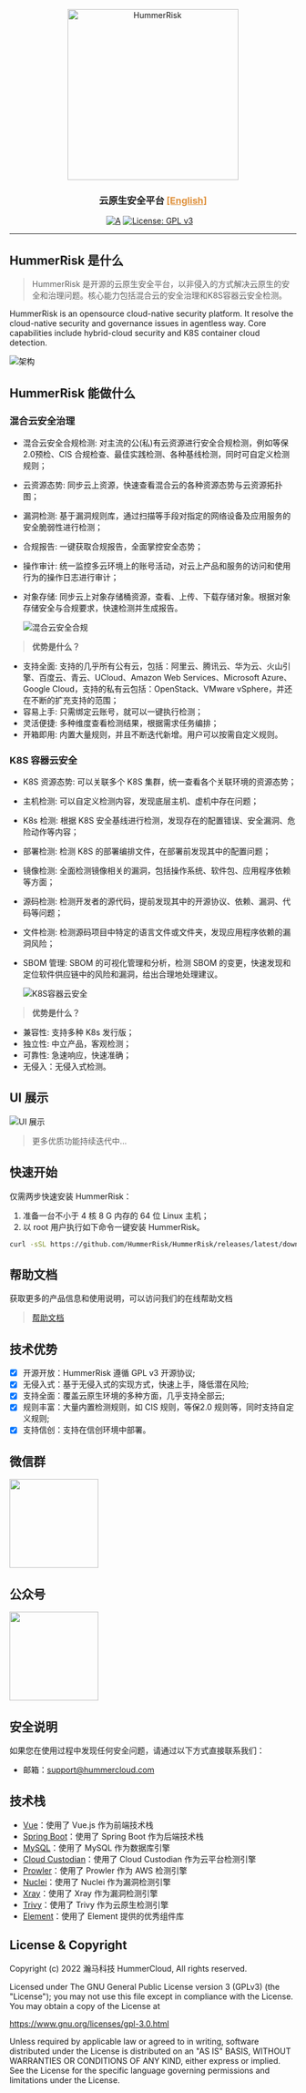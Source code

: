 <p align="center">
    <a href="https://docs.hummerrisk.com">
        <img src="./frontend/src/assets/img/logo/logo-dark.png" alt="HummerRisk" width="300"/>
    </a>
</p>
<h3 align="center">
    云原生安全平台 
    <a href="https://github.com/hummerrisk/hummerrisk/blob/master/README_EN.md" style="color: #df913c;">[English]</a>
</h3>

<p align="center">
    <a href="https://www.codacy.com/gh/hummerrisk/hummerrisk/dashboardutm_source=github.com&amp;utm_medium=referral&amp;utm_content=hummerrisk/hummerrisk&amp;utm_campaign=Badge_Grade"><img src="https://app.codacy.com/project/badge/Grade/3331d2c045ae4d0ba1fd8fdd623186e7" alt="A"/></a>
    <a href="https://www.gnu.org/licenses/old-licenses/gpl-3.0"><img src="https://img.shields.io/github/license/hummerrisk/hummerrisk?color=%231890FF&style=flat-square" alt="License: GPL v3"></a>
    <a href="https://github.com/hummerrisk/hummerrisk/releases/latest"><img src="https://img.shields.io/github/v/release/hummerrisk/hummerrisk" alt=""></a>
    <a href="https://github.com/hummerrisk/hummerrisk"><img src="https://img.shields.io/github/stars/hummerrisk/hummerrisk?color=%231890FF&style=flat-square" alt=""></a>
    <a href="https://github.com/hummerrisk/hummerrisk/releases"><img src="https://img.shields.io/github/downloads/hummerrisk/hummerrisk/total" alt=""></a>
</p>
<hr/>

## HummerRisk 是什么

> HummerRisk 是开源的云原生安全平台，以非侵入的方式解决云原生的安全和治理问题。核心能力包括混合云的安全治理和K8S容器云安全检测。

HummerRisk is an opensource cloud-native security platform. It resolve the  cloud-native security and governance issues in agentless way. Core capabilities include hybrid-cloud security and K8S container cloud detection.


![架构](./frontend/src/assets/img/readme/architecturev.png)

## HummerRisk 能做什么

### **混合云安全治理**

* 混合云安全合规检测: 对主流的公(私)有云资源进行安全合规检测，例如等保2.0预检、CIS 合规检查、最佳实践检测、各种基线检测，同时可自定义检测规则；
* 云资源态势: 同步云上资源，快速查看混合云的各种资源态势与云资源拓扑图；
* 漏洞检测: 基于漏洞规则库，通过扫描等手段对指定的网络设备及应用服务的安全脆弱性进行检测；
* 合规报告: 一键获取合规报告，全面掌控安全态势；
* 操作审计: 统一监控多云环境上的账号活动，对云上产品和服务的访问和使用行为的操作日志进行审计；
* 对象存储: 同步云上对象存储桶资源，查看、上传、下载存储对象。根据对象存储安全与合规要求，快速检测并生成报告。

  ![混合云安全合规](./frontend/src/assets/img/readme/multicloud.png)

>**优势是什么？**

* 支持全面: 支持的几乎所有公有云，包括：阿里云、腾讯云、华为云、火山引擎、百度云、青云、UCloud、Amazon Web Services、Microsoft Azure、Google Cloud，支持的私有云包括：OpenStack、VMware vSphere，并还在不断的扩充支持的范围；
* 容易上手: 只需绑定云账号，就可以一键执行检测；
* 灵活便捷: 多种维度查看检测结果，根据需求任务编排；
* 开箱即用: 内置大量规则，并且不断迭代新增。用户可以按需自定义规则。


### **K8S 容器云安全**

* K8S 资源态势: 可以关联多个 K8S 集群，统一查看各个关联环境的资源态势；
* 主机检测: 可以自定义检测内容，发现底层主机、虚机中存在问题；
* K8s 检测: 根据 K8S 安全基线进行检测，发现存在的配置错误、安全漏洞、危险动作等内容；
* 部署检测: 检测 K8S 的部署编排文件，在部署前发现其中的配置问题；
* 镜像检测: 全面检测镜像相关的漏洞，包括操作系统、软件包、应用程序依赖等方面；
* 源码检测: 检测开发者的源代码，提前发现其中的开源协议、依赖、漏洞、代码等问题；
* 文件检测: 检测源码项目中特定的语言文件或文件夹，发现应用程序依赖的漏洞风险；
* SBOM 管理: SBOM 的可视化管理和分析，检测 SBOM 的变更，快速发现和定位软件供应链中的风险和漏洞，给出合理地处理建议。

  ![K8S容器云安全](./frontend/src/assets/img/readme/k8s.png)


>**优势是什么？**

* 兼容性: 支持多种 K8s 发行版；
* 独立性: 中立产品，客观检测；
* 可靠性: 急速响应，快速准确；
* 无侵入：无侵入式检测。

## UI 展示

![UI 展示](./frontend/src/assets/img/gif/hummerrisk.gif)

> 更多优质功能持续迭代中...

## 快速开始

仅需两步快速安装 HummerRisk：

1.  准备一台不小于 4 核 8 G 内存的 64 位 Linux 主机；
2.  以 root 用户执行如下命令一键安装 HummerRisk。

```sh
curl -sSL https://github.com/HummerRisk/HummerRisk/releases/latest/download/quick_start.sh | sh
```

## 帮助文档

获取更多的产品信息和使用说明，可以访问我们的在线帮助文档

> [帮助文档](https://docs.hummerrisk.com)

## 技术优势

- [x] 开源开放：HummerRisk 遵循 GPL v3 开源协议;
- [x] 无侵入式：基于无侵入式的实现方式，快速上手，降低潜在风险;
- [x] 支持全面：覆盖云原生环境的多种方面，几乎支持全部云;
- [x] 规则丰富：大量内置检测规则，如 CIS 规则，等保2.0 规则等，同时支持自定义规则;
- [x] 支持信创：支持在信创环境中部署。

## 微信群

<img src="http://hummerrisk-1312321453.cos.ap-beijing.myqcloud.com/contact_me_qr.png" width="156" height="156" alt="">

## 公众号

<img src="http://hummerrisk-1312321453.cos.ap-beijing.myqcloud.com/qrcode_gongzhonghao.jpeg" width="156" height="156" alt="">

## 安全说明

如果您在使用过程中发现任何安全问题，请通过以下方式直接联系我们：

- 邮箱：support@hummercloud.com

## 技术栈

- [Vue](https://vuejs.org/)：使用了 Vue.js 作为前端技术栈
- [Spring Boot](https://www.tutorialspoint.com/spring_boot/spring_boot_introduction.htm)：使用了 Spring Boot 作为后端技术栈
- [MySQL](https://www.mysql.com/)：使用了 MySQL 作为数据库引擎
- [Cloud Custodian](https://cloudcustodian.io/)：使用了 Cloud Custodian 作为云平台检测引擎
- [Prowler](https://prowler.pro/)：使用了 Prowler 作为 AWS 检测引擎
- [Nuclei](https://nuclei.projectdiscovery.io/)：使用了 Nuclei 作为漏洞检测引擎
- [Xray](https://xray.cool/)：使用了 Xray 作为漏洞检测引擎
- [Trivy](https://github.com/aquasecurity/trivy)：使用了 Trivy 作为云原生检测引擎
- [Element](https://element.eleme.cn/#/)：使用了 Element 提供的优秀组件库

## License & Copyright

Copyright (c) 2022 瀚马科技 HummerCloud, All rights reserved.

Licensed under The GNU General Public License version 3 (GPLv3) (the "License"); you may not use this file except in compliance with the License. You may obtain a copy of the License at

https://www.gnu.org/licenses/gpl-3.0.html

Unless required by applicable law or agreed to in writing, software distributed under the License is distributed on an "AS IS" BASIS, WITHOUT WARRANTIES OR CONDITIONS OF ANY KIND, either express or implied. See the License for the specific language governing permissions and limitations under the License.
